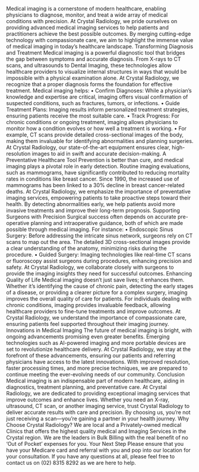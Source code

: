 Medical imaging is a cornerstone of modern healthcare, enabling physicians to diagnose, monitor, and treat a wide array of medical conditions with precision. At Crystal Radiology, we pride ourselves on providing advanced medical imaging services to help patients and practitioners achieve the best possible outcomes. By merging cutting-edge technology with compassionate care, we aim to highlight the immense value of medical imaging in today’s healthcare landscape.
Transforming Diagnosis and Treatment
Medical imaging is a powerful diagnostic tool that bridges the gap between symptoms and accurate diagnosis. From X-rays to CT scans, and ultrasounds to Dental Imaging, these technologies allow healthcare providers to visualize internal structures in ways that would be impossible with a physical examination alone.
At Crystal Radiology, we recognize that a proper diagnosis forms the foundation for effective treatment. Medical imaging helps:
•	Confirm Diagnoses: While a physician’s knowledge and expertise are critical, imaging offers visual confirmation of suspected conditions, such as fractures, tumors, or infections.
•	Guide Treatment Plans: Imaging results inform personalized treatment strategies, ensuring patients receive the most suitable care.
•	Track Progress: For chronic conditions or ongoing treatment, imaging allows physicians to monitor how a condition evolves or how well a treatment is working.
•	For example, CT scans provide detailed cross-sectional images of the body, making them invaluable for identifying abnormalities and planning surgeries. At Crystal Radiology, our state-of-the-art equipment ensures clear, high-resolution images to aid in swift and accurate decision-making.
A Preventative Healthcare Tool
Prevention is better than cure, and medical imaging plays a pivotal role in early detection. Routine imaging evaluations, such as mammograms, have significantly contributed to reducing mortality rates in conditions like breast cancer.
Since 1990, the increased use of mammograms has been linked to a 30% decline in breast cancer-related deaths. At Crystal Radiology, we emphasize the importance of preventative imaging services, empowering patients to take proactive steps toward their health. By detecting abnormalities early, we help patients avoid more invasive treatments and improve their long-term prognosis.
Supporting Surgeons with Precision
Surgical success often depends on accurate pre-operative planning and intraoperative guidance, both of which are made possible through medical imaging.
For instance:
•	Endoscopic Sinus Surgery: Before addressing the intricate sinus network, surgeons rely on CT scans to map out the area. The detailed 3D cross-sectional images provide a clear understanding of the anatomy, minimizing risks during the procedure.
•	Guided Surgery: Imaging technologies like real-time CT scans or fluoroscopy assist surgeons during procedures, enhancing precision and safety.
At Crystal Radiology, we collaborate closely with surgeons to provide the imaging insights they need for successful outcomes.
Enhancing Quality of Life
Medical imaging doesn’t just save lives; it enhances them. Whether it’s identifying the cause of chronic pain, detecting the early stages of a disease, or providing a clearer picture for a complex surgery, imaging improves the overall quality of care for patients.
For individuals dealing with chronic conditions, imaging provides invaluable feedback, allowing healthcare providers to fine-tune treatments and improve outcomes. At Crystal Radiology, we understand the importance of compassionate care, ensuring patients feel supported throughout their imaging journey.
Innovations in Medical Imaging
The future of medical imaging is bright, with ongoing advancements promising even greater benefits. Emerging technologies such as AI-powered imaging and more portable devices are set to revolutionize healthcare delivery.
At Crystal Radiology, we stay at the forefront of these advancements, ensuring our patients and referring physicians have access to the latest innovations. With improved resolution, faster processing times, and more precise techniques, we are prepared to continue meeting the ever-evolving needs of our community.
Conclusion
Medical imaging is an indispensable part of modern healthcare, aiding in diagnostics, treatment planning, and preventative care. At Crystal Radiology, we are dedicated to providing exceptional imaging services that improve outcomes and enhance lives.
Whether you need an X-ray, ultrasound, CT scan, or another imaging service, trust Crystal Radiology to deliver accurate results with care and precision. By choosing us, you’re not just receiving a scan—you’re gaining a partner in your health journey.
Why Choose Crystal Radiology?
We are local and a Privately-owned medical Clinics that offers the highest quality medical and Imaging Services in the Crystal region. We are the leaders in Bulk Billing with the real benefit of no ‘Out of Pocket’ expenses for you.
Your Next Step
Please ensure that you have your Medicare card and referral with you and pop into our location for your consultation. If you have any questions at all, please feel free to contact us on (02) 8315 8292 as we are here to help.
